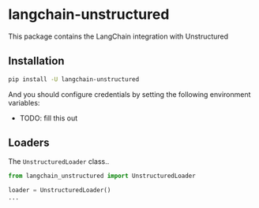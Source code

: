 # langchain-unstructured

This package contains the LangChain integration with Unstructured

## Installation

```bash
pip install -U langchain-unstructured
```

And you should configure credentials by setting the following environment variables:

* TODO: fill this out

## Loaders

The `UnstructuredLoader` class..

```python
from langchain_unstructured import UnstructuredLoader

loader = UnstructuredLoader()
...
```
